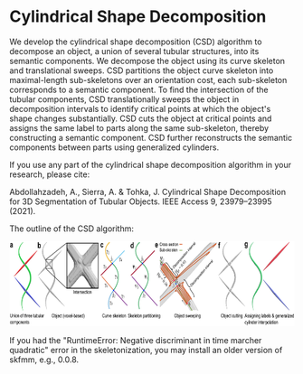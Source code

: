 # Cylindrical Shape Decomposition

We develop the cylindrical shape decomposition (CSD) algorithm to decompose an object, a union of several tubular structures, into its semantic components. We decompose the object using its curve skeleton and translational sweeps. CSD partitions the object curve skeleton into maximal-length sub-skeletons over an orientation cost, each sub-skeleton corresponds to a semantic component. To find the intersection of the tubular components, CSD translationally sweeps the object in decomposition intervals to identify critical points at which the object's shape changes substantially. CSD cuts the object at critical points and assigns the same label to parts along the same sub-skeleton, thereby constructing a semantic component. CSD further reconstructs the semantic components between parts using generalized cylinders.

If you use any part of the cylindrical shape decomposition algorithm in your research, please cite:

Abdollahzadeh, A., Sierra, A. & Tohka, J. Cylindrical Shape Decomposition for 3D Segmentation of Tubular Objects. IEEE Access 9, 23979–23995 (2021).

The outline of the CSD algorithm:

<img src="figs/outline.png" width="750" height="150" />


If you had the "RuntimeError: Negative discriminant in time marcher quadratic" error in the skeletonization, you may install an older version of skfmm, e.g., 0.0.8.
